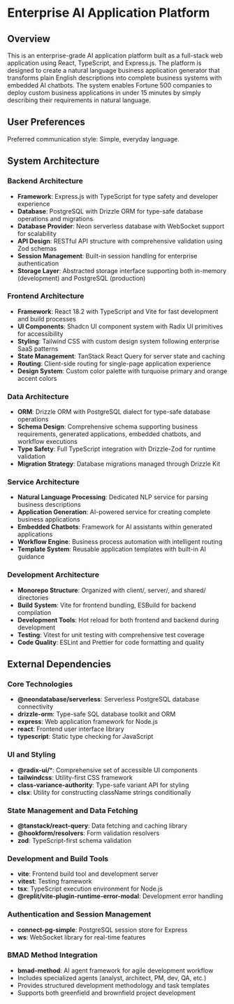 # Enterprise AI Application Platform

## Overview

This is an enterprise-grade AI application platform built as a full-stack web application using React, TypeScript, and Express.js. The platform is designed to create a natural language business application generator that transforms plain English descriptions into complete business systems with embedded AI chatbots. The system enables Fortune 500 companies to deploy custom business applications in under 15 minutes by simply describing their requirements in natural language.

## User Preferences

Preferred communication style: Simple, everyday language.

## System Architecture

### Backend Architecture
- **Framework**: Express.js with TypeScript for type safety and developer experience
- **Database**: PostgreSQL with Drizzle ORM for type-safe database operations and migrations
- **Database Provider**: Neon serverless database with WebSocket support for scalability
- **API Design**: RESTful API structure with comprehensive validation using Zod schemas
- **Session Management**: Built-in session handling for enterprise authentication
- **Storage Layer**: Abstracted storage interface supporting both in-memory (development) and PostgreSQL (production)

### Frontend Architecture
- **Framework**: React 18.2 with TypeScript and Vite for fast development and build processes
- **UI Components**: Shadcn UI component system with Radix UI primitives for accessibility
- **Styling**: Tailwind CSS with custom design system following enterprise SaaS patterns
- **State Management**: TanStack React Query for server state and caching
- **Routing**: Client-side routing for single-page application experience
- **Design System**: Custom color palette with turquoise primary and orange accent colors

### Data Architecture
- **ORM**: Drizzle ORM with PostgreSQL dialect for type-safe database operations
- **Schema Design**: Comprehensive schema supporting business requirements, generated applications, embedded chatbots, and workflow executions
- **Type Safety**: Full TypeScript integration with Drizzle-Zod for runtime validation
- **Migration Strategy**: Database migrations managed through Drizzle Kit

### Service Architecture
- **Natural Language Processing**: Dedicated NLP service for parsing business descriptions
- **Application Generation**: AI-powered service for creating complete business applications
- **Embedded Chatbots**: Framework for AI assistants within generated applications
- **Workflow Engine**: Business process automation with intelligent routing
- **Template System**: Reusable application templates with built-in AI guidance

### Development Architecture
- **Monorepo Structure**: Organized with client/, server/, and shared/ directories
- **Build System**: Vite for frontend bundling, ESBuild for backend compilation
- **Development Tools**: Hot reload for both frontend and backend during development
- **Testing**: Vitest for unit testing with comprehensive test coverage
- **Code Quality**: ESLint and Prettier for code formatting and quality

## External Dependencies

### Core Technologies
- **@neondatabase/serverless**: Serverless PostgreSQL database connectivity
- **drizzle-orm**: Type-safe SQL database toolkit and ORM
- **express**: Web application framework for Node.js
- **react**: Frontend user interface library
- **typescript**: Static type checking for JavaScript

### UI and Styling
- **@radix-ui/***: Comprehensive set of accessible UI components
- **tailwindcss**: Utility-first CSS framework
- **class-variance-authority**: Type-safe variant API for styling
- **clsx**: Utility for constructing className strings conditionally

### State Management and Data Fetching
- **@tanstack/react-query**: Data fetching and caching library
- **@hookform/resolvers**: Form validation resolvers
- **zod**: TypeScript-first schema validation

### Development and Build Tools
- **vite**: Frontend build tool and development server
- **vitest**: Testing framework
- **tsx**: TypeScript execution environment for Node.js
- **@replit/vite-plugin-runtime-error-modal**: Development error handling

### Authentication and Session Management
- **connect-pg-simple**: PostgreSQL session store for Express
- **ws**: WebSocket library for real-time features

### BMAD Method Integration
- **bmad-method**: AI agent framework for agile development workflow
- Includes specialized agents (analyst, architect, PM, dev, QA, etc.)
- Provides structured development methodology and task templates
- Supports both greenfield and brownfield project development